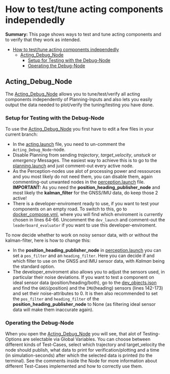 # How to test/tune acting components independedly

**Summary:** This page shows ways to test and tune acting components and to verify that they work as intended.

- [How to test/tune acting components independedly](#how-to-testtune-acting-components-independedly)
  - [Acting\_Debug\_Node](#acting_debug_node)
    - [Setup for Testing with the Debug-Node](#setup-for-testing-with-the-debug-node)
    - [Operating the Debug-Node](#operating-the-debug-node)

## Acting_Debug_Node

The [Acting_Debug_Node](../../code/acting/src/acting/Acting_Debug_Node.py) allows you to tune/test/verify all acting components independently of Planning-Inputs and also lets you easily output the data needed to plot/verify the tuning/testing you have done.

### Setup for Testing with the Debug-Node

To use the [Acting_Debug_Node](../../code/acting/src/acting/Acting_Debug_Node.py) you first have to edit a few files in your current branch:

- In the [acting.launch](../../code/acting/launch/acting.launch) file, you need to un-comment the ```Acting_Debug_Node```-node.
- Disable Planning from sending *trajectory*, *target_velocity*, *unstuck* or *emergency* Messages.
The easiest way to achieve this is to go to the [planning.launch](../../code/planning/launch/planning.launch) and just comment-out every active node.
- As the Perception-nodes use alot of processing power and ressources and you most likely do not need them, you can disable them, again commenting-out unwanted nodes in the [perception.launch](../../code/perception/launch/perception.launch) file.
**IMPORTANT:** As you need the **position_heading_publisher_node** and most likely the **kalman_filter** for the GNSS/IMU data, do keep those 2 active!
- There is a developer-enviroment ready to use, if you want to test your components on an empty road.
To switch to this, go to [docker_compose.yml](../../build/docker-compose.yml), where you will find which enviroment is currently chosen in lines 64-66. Uncomment the ```dev_launch``` and comment-out the ```leaderboard_evaluator``` if you want to use this developer-enviroment.

To now decide whether to work on noisy sensor data, with or without the kalman-filter, here is how to change this:

- In the **position_heading_publisher_node** in [perception.launch](../../code/perception/launch/perception.launch) you can set a ```pos_filter``` and an ```heading_filter```. Here you can decide if and which filter to use on the GNSS and IMU sensor data, with *Kalman* being the standard option.
- The developer_enviroment also allows you to adjust the sensors used, in particular their noise deviations.
If you want to test a component on ideal sensor data (position/heading/both), go to the [dev_objects.json](../../code/agent/config/dev_objects.json) and find the ```GNSS```(position) and the ```IMU```(heading) sensors (lines 142-173) and set their noise-attributes to 0.
It is then also recommended to set the ```pos_filter``` and ```heading_filter``` of the **position_heading_publisher_node** to None (as filtering ideal sensor data will make them inaccurate again).

### Operating the Debug-Node

When you open the [Acting_Debug_Node](../../code/acting/src/acting/Acting_Debug_Node.py) you will see, that alot of Testing-Options are selectable via Global Variables.
You can choose between different kinds of Test-Cases, select which trajectory and target_velocity the node should publish, what data to print for verification/plotting and a time (in simulation-seconds) after which the selected data is printed (to the terminal).
See the comments inside the Node for more information about different Test-Cases implemented and how to correctly use them.
